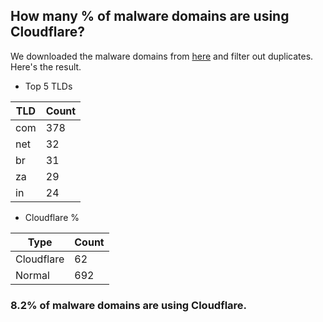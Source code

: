 ## How many % of malware domains are using Cloudflare?


We downloaded the malware domains from [here](https://urlhaus.abuse.ch) and filter out duplicates.
Here's the result.


[//]: # (start replacement)


- Top 5 TLDs

| TLD | Count |
| --- | --- |
| com | 378 |
| net | 32 |
| br | 31 |
| za | 29 |
| in | 24 |


- Cloudflare %

| Type | Count |
| --- | --- |
| Cloudflare | 62 |
| Normal | 692 |


### 8.2% of malware domains are using Cloudflare.
